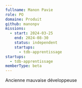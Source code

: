 ```yaml
---
fullname: Manon Pavie
role: PO
domaine: Produit
github: manonpv
missions:
  - start: 2024-03-25
    end: 2024-08-30
    status: independent
    startups:
      - tdb-apprentissage
startups:
  - tdb-apprentissage
memberType: beta
---
```

Ancienne mauvaise développeuse